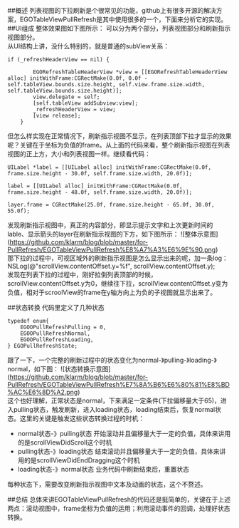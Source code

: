 ##概述
列表视图的下拉刷新是个很常见的功能，github上有很多开源的解决方案，EGOTableViewPullRefresh是其中使用很多的一个，下面来分析它的实现。
##UI组成
整体效果图如下图所示： 
可以分为两个部分，列表视图部分和刷新指示视图部分。  
从UI结构上讲，没什么特别的，就是普通的subView关系：  
```objc
if (_refreshHeaderView == nil) {
		
		EGORefreshTableHeaderView *view = [[EGORefreshTableHeaderView alloc] initWithFrame:CGRectMake(0.0f, 0.0f - self.tableView.bounds.size.height, self.view.frame.size.width, self.tableView.bounds.size.height)];
		view.delegate = self;
		[self.tableView addSubview:view];
		_refreshHeaderView = view;
		[view release];
	}
```  
但怎么样实现在正常情况下，刷新指示视图不显示，在列表顶部下拉才显示的效果呢？关键在于坐标为负值的frame。从上面的代码来看，整个刷新指示视图在列表视图的正上方，大小和列表视图一样。继续看代码：
```objc
UILabel *label = [[UILabel alloc] initWithFrame:CGRectMake(0.0f, frame.size.height - 30.0f, self.frame.size.width, 20.0f)];

label = [[UILabel alloc] initWithFrame:CGRectMake(0.0f, frame.size.height - 48.0f, self.frame.size.width, 20.0f)];

layer.frame = CGRectMake(25.0f, frame.size.height - 65.0f, 30.0f, 55.0f);
```
发现刷新指示视图中，真正的内容部分，即显示提示文字和上次更新时间的lable、显示箭头的layer在刷新指示视图的下方，如下图所示：
![整体示意图]
(https://github.com/klarm/blog/blob/master/for-PullRefresh/EGOTableViewPullRefresh%E8%A7%A3%E6%9E%90.png)   
那下拉的过程中，可视区域外的刷新指示视图是怎么显示出来的呢，加一条log：NSLog(@"scrollView.contentOffset.y=%f", scrollView.contentOffset.y);  
发现在列表下拉的过程中，刚好拉倒列表顶部的时候，scrollView.contentOffset.y为0，继续往下拉，scrollView.contentOffset.y变为负值，相对于scroolView的frame在y轴方向上为负的子视图就显示出来了。


##状态转换
代码里定义了几种状态  
```   
typedef enum{
	EGOOPullRefreshPulling = 0,
	EGOOPullRefreshNormal,
	EGOOPullRefreshLoading,	
} EGOPullRefreshState;
``` 
跟了一下，一个完整的刷新过程中的状态变化为normal-》pulling-》loading-》normal，如下图：
![状态转换示意图]
(https://github.com/klarm/blog/blob/master/for-PullRefresh/EGOTableViewPullRefresh%E7%8A%B6%E6%80%81%E8%BD%AC%E6%8D%A2.png)   
这个也好理解，正常状态是normal，下来满足一定条件(下拉偏移量大于65)，进入pulling状态，触发刷新，进入loading状态，loading结束后，恢复normal状态。这里的关键是触发这些状态转换过程的时机：  
* normal状态-》pulling状态  开始滚动并且偏移量大于一定的负值，具体来讲用的是scrollViewDidScroll这个时机
* pulling状态-》loading状态  结束滚动并且偏移量大于一定的负值，具体来讲用的是scrollViewDidEndDragging这个时机
* loading状态-》normal状态 业务代码中刷新结束后，重置状态

每种状态下，需要改变刷新指示视图中文本及动画的状态，这个不赘述。

##总结
总体来讲EGOTableViewPullRefresh的代码还是挺简单的，关键在于上述两点：滚动视图中，frame坐标为负值的运用；利用滚动事件的回调，处理好状态转换。

	